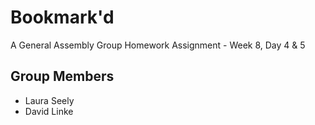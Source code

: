# Bookmark'd

A General Assembly Group Homework Assignment - Week 8, Day 4 & 5

## Group Members

- Laura Seely
- David Linke
